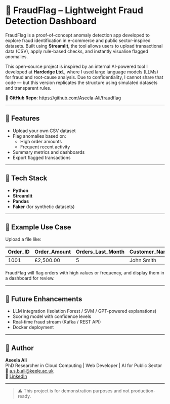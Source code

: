 # 🚩 FraudFlag – Lightweight Fraud Detection Dashboard

FraudFlag is a proof-of-concept anomaly detection app developed to explore fraud identification in e-commerce and public sector-inspired datasets. Built using **Streamlit**, the tool allows users to upload transactional data (CSV), apply rule-based checks, and instantly visualise flagged anomalies.

This open-source project is inspired by an internal AI-powered tool I developed at **Hardedge Ltd.**, where I used large language models (LLMs) for fraud and root-cause analysis. Due to confidentiality, I cannot share that code — but this version replicates the structure using simulated datasets and transparent rules.

 
📁 **GitHub Repo**: https://github.com/Aseela-Ali/fraudflag

---

## 🧩 Features

- Upload your own CSV dataset
- Flag anomalies based on:
  - High order amounts
  - Frequent recent activity
- Summary metrics and dashboards
- Export flagged transactions

---

## 📁 Tech Stack

- **Python**
- **Streamlit**
- **Pandas**
- **Faker** (for synthetic datasets)

---

## 📄 Example Use Case

Upload a file like:

| Order_ID | Order_Amount | Orders_Last_Month | Customer_Name | ... |
|----------|--------------|-------------------|----------------|-----|
| 1001     | £2,500.00     | 5                 | John Smith      | ... |

FraudFlag will flag orders with high values or frequency, and display them in a dashboard for review.

---

## 📌 Future Enhancements

- LLM integration (Isolation Forest / SVM / GPT-powered explanations)
- Scoring model with confidence levels
- Real-time fraud stream (Kafka / REST API)
- Docker deployment

---

## 👤 Author

**Aseela Ali**  
PhD Researcher in Cloud Computing | Web Developer | AI for Public Sector  
📧 [a.s.b.ali@keele.ac.uk](mailto:a.s.b.ali@keele.ac.uk)  
🔗 [LinkedIn](https://www.linkedin.com/in/aseelaali)

---

> ⚠️ This project is for demonstration purposes and not production-ready.
